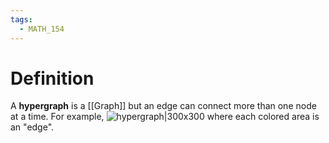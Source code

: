 ```yaml
---
tags:
  - MATH_154
---
```

# Definition
A **hypergraph** is a [[Graph]] but an edge can connect more than one node at a time. For example,
![hypergraph|300x300](https://cran.r-project.org/web/packages/HyperG/refman/figures/h.png)
where each colored area is an "edge". 